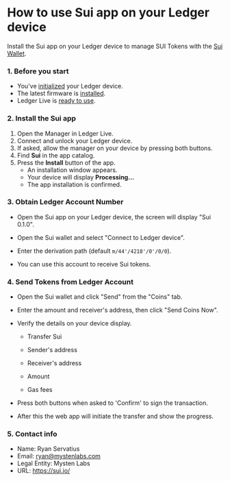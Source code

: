 # How to use Sui app on your Ledger device

Install the Sui app on your Ledger device to manage SUI Tokens with the [Sui Wallet](https://docs.sui.io/explore/wallet-browser).

### 1. Before you start

- You've [initialized](https://support.ledgerwallet.com/hc/en-us/articles/360000613793) your Ledger device.
- The latest firmware is [installed](https://support.ledgerwallet.com/hc/en-us/articles/360002731113).
- Ledger Live is [ready to use](https://support.ledgerwallet.com/hc/en-us/articles/360006395233).

### 2. Install the Sui app

1. Open the Manager in Ledger Live.
2. Connect and unlock your Ledger device.
3. If asked, allow the manager on your device by pressing both buttons.
4. Find **Sui** in the app catalog.
5. Press the **Install** button of the app.
   - An installation window appears.
   - Your device will display **Processing…**
   - The app installation is confirmed.


### **3. Obtain Ledger Account Number**

- Open the Sui app on your Ledger device, the screen will display "Sui  0.1.0".

- Open the Sui wallet and select "Connect to Ledger device".

- Enter the derivation path (default `m/44'/4218'/0'/0/0`).

- You can use this account to receive Sui tokens.

### **4. Send Tokens from Ledger Account**

- Open the Sui wallet and click "Send" from the "Coins" tab.

- Enter the amount and receiver's address, then click "Send Coins Now".

- Verify the details on your device display.

  - Transfer Sui

  - Sender's address

  - Receiver's address

  - Amount
  
  - Gas fees

- Press both buttons when asked to 'Confirm' to sign the transaction.

- After this the web app will initiate the transfer and show the progress.

### **5. Contact info**

- Name: Ryan Servatius
- Email: ryan@mystenlabs.com
- Legal Entity: Mysten Labs
- URL: https://sui.io/ 

